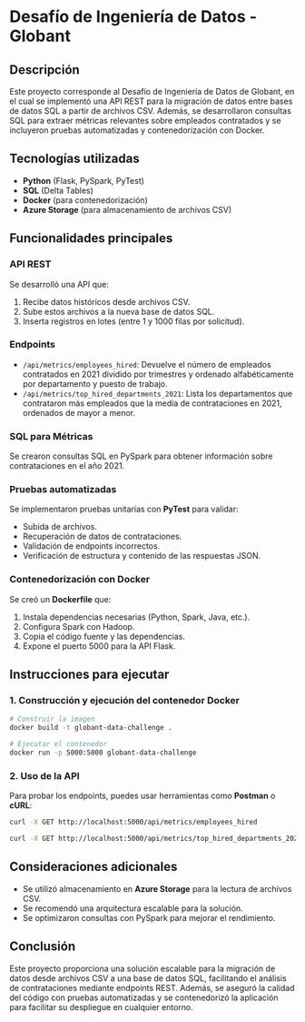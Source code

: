 # Desafío de Ingeniería de Datos - Globant

## Descripción
Este proyecto corresponde al Desafío de Ingeniería de Datos de Globant, en el cual se implementó una API REST para la migración de datos entre bases de datos SQL a partir de archivos CSV. Además, se desarrollaron consultas SQL para extraer métricas relevantes sobre empleados contratados y se incluyeron pruebas automatizadas y contenedorización con Docker.

## Tecnologías utilizadas
- **Python** (Flask, PySpark, PyTest)
- **SQL** (Delta Tables)
- **Docker** (para contenedorización)
- **Azure Storage** (para almacenamiento de archivos CSV)

## Funcionalidades principales
### API REST
Se desarrolló una API que:
1. Recibe datos históricos desde archivos CSV.
2. Sube estos archivos a la nueva base de datos SQL.
3. Inserta registros en lotes (entre 1 y 1000 filas por solicitud).

### Endpoints
- `/api/metrics/employees_hired`: Devuelve el número de empleados contratados en 2021 dividido por trimestres y ordenado alfabéticamente por departamento y puesto de trabajo.
- `/api/metrics/top_hired_departments_2021`: Lista los departamentos que contrataron más empleados que la media de contrataciones en 2021, ordenados de mayor a menor.

### SQL para Métricas
Se crearon consultas SQL en PySpark para obtener información sobre contrataciones en el año 2021.

### Pruebas automatizadas
Se implementaron pruebas unitarias con **PyTest** para validar:
- Subida de archivos.
- Recuperación de datos de contrataciones.
- Validación de endpoints incorrectos.
- Verificación de estructura y contenido de las respuestas JSON.

### Contenedorización con Docker
Se creó un **Dockerfile** que:
1. Instala dependencias necesarias (Python, Spark, Java, etc.).
2. Configura Spark con Hadoop.
3. Copia el código fuente y las dependencias.
4. Expone el puerto 5000 para la API Flask.

## Instrucciones para ejecutar
### 1. Construcción y ejecución del contenedor Docker
```sh
# Construir la imagen
docker build -t globant-data-challenge .

# Ejecutar el contenedor
docker run -p 5000:5000 globant-data-challenge
```

### 2. Uso de la API
Para probar los endpoints, puedes usar herramientas como **Postman** o **cURL**:
```sh
curl -X GET http://localhost:5000/api/metrics/employees_hired
```
```sh
curl -X GET http://localhost:5000/api/metrics/top_hired_departments_2021
```

## Consideraciones adicionales
- Se utilizó almacenamiento en **Azure Storage** para la lectura de archivos CSV.
- Se recomendó una arquitectura escalable para la solución.
- Se optimizaron consultas con PySpark para mejorar el rendimiento.

## Conclusión
Este proyecto proporciona una solución escalable para la migración de datos desde archivos CSV a una base de datos SQL, facilitando el análisis de contrataciones mediante endpoints REST. Además, se aseguró la calidad del código con pruebas automatizadas y se contenedorizó la aplicación para facilitar su despliegue en cualquier entorno.

